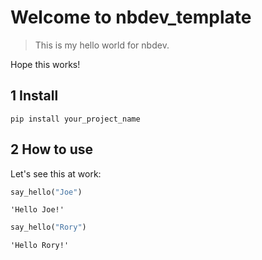 # Welcome to nbdev_template
> This is my hello world for nbdev.


Hope this works!

## 1 Install

`pip install your_project_name`

## 2 How to use

Let's see this at work:

```python
say_hello("Joe")
```




    'Hello Joe!'



```python
say_hello("Rory")
```




    'Hello Rory!'


